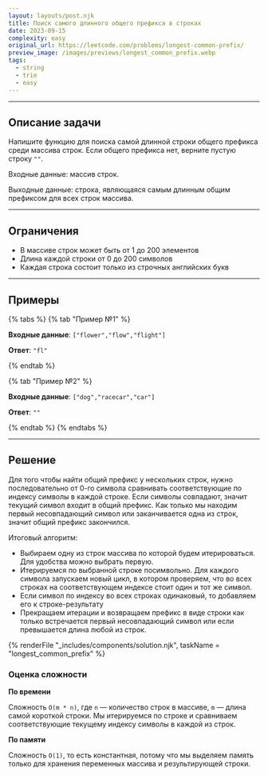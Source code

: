 ```yaml
---
layout: layouts/post.njk
title: Поиск самого длинного общего префикса в строках
date: 2023-09-15
complexity: easy
original_url: https://leetcode.com/problems/longest-common-prefix/
preview_image: /images/previews/longest_common_prefix.webp
tags:
  - string
  - trie
  - easy
---
```

---

## Описание задачи

Напишите функцию для поиска самой длинной строки общего префикса среди массива строк.
Если общего префикса нет, верните пустую строку `""`.

Входные данные: массив строк.

Выходные данные: строка, являющаяся самым длинным общим префиксом для всех строк массива.

---

## Ограничения

- В массиве строк может быть от 1 до 200 элементов
- Длина каждой строки от 0 до 200 символов
- Каждая строка состоит только из строчных английских букв

---

## Примеры

{% tabs %}
{% tab "Пример №1" %}

**Входные данные**: `["flower","flow","flight"]`

**Ответ**: `"fl"`

{% endtab %}

{% tab "Пример №2" %}

**Входные данные**: `["dog","racecar","car"]`

**Ответ**: `""`

{% endtab %}
{% endtabs %}

---

## Решение

Для того чтобы найти общий префикс у нескольких строк, нужно последовательно от 0-го символа
сравнивать соответствующие по индексу символы в каждой строке.
Если символы совпадают, значит текущий символ входит в общий префикс.
Как только мы находим первый несовпадающий символ или заканчивается одна из строк, значит общий префикс закончился.

Итоговый алгоритм:

- Выбираем одну из строк массива по которой будем итерироваться. Для удобства можно выбрать первую.
- Итерируемся по выбранной строке посимвольно. Для каждого символа запускаем новый цикл, в котором проверяем,
  что во всех строках на соответствующем индексе стоит один и тот же символ.
- Если символ по индексу во всех строках одинаковый, то добавляем его к строке-результату
- Прекращаем итерации и возвращаем префикс в виде строки как только встречается первый несовпадающий символ или если превышается длина любой из строк.

{% renderFile "_includes/components/solution.njk", taskName = "longest_common_prefix" %}

### Оценка сложности

**По времени**

Сложность `O(m * n)`, где `n` — количество строк в массиве, `m` — длина самой короткой строки.
Мы итерируемся по строке и сравниваем соответствующие текущему индексу символы в каждой из строк.

**По памяти**

Сложность `O(1)`, то есть константная, потому что мы выделяем память только для хранения переменных массива и результирующей строки.
